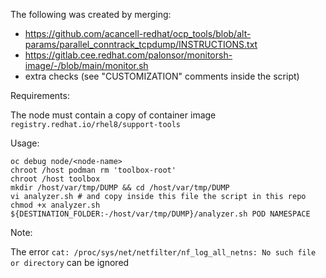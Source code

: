 The following was created by merging:
- https://github.com/acancell-redhat/ocp_tools/blob/alt-params/parallel_conntrack_tcpdump/INSTRUCTIONS.txt
- https://gitlab.cee.redhat.com/palonsor/monitorsh-image/-/blob/main/monitor.sh
- extra checks (see "CUSTOMIZATION" comments inside the script)

Requirements:

The node must contain a copy of container image `registry.redhat.io/rhel8/support-tools`

Usage:
~~~
oc debug node/<node-name>
chroot /host podman rm 'toolbox-root'
chroot /host toolbox
mkdir /host/var/tmp/DUMP && cd /host/var/tmp/DUMP
vi analyzer.sh # and copy inside this file the script in this repo
chmod +x analyzer.sh
${DESTINATION_FOLDER:-/host/var/tmp/DUMP}/analyzer.sh POD NAMESPACE
~~~

Note:

The error `cat: /proc/sys/net/netfilter/nf_log_all_netns: No such file or directory` can be ignored